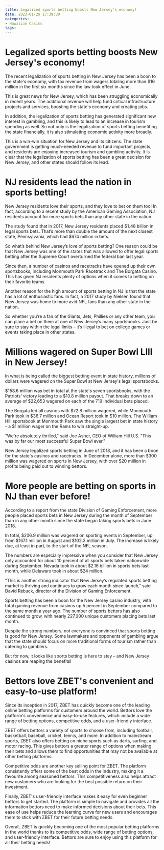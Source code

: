 ```yaml
---
title: Legalized sports betting boosts New Jersey's economy!
date: 2023-01-29 17:39:00
categories:
- Hawaiian Casino
tags:
---
```



#  Legalized sports betting boosts New Jersey's economy!

The recent legalization of sports betting in New Jersey has been a boon to the state's economy, with tax revenue from wagers totaling more than $16 million in the first six months since the law took effect in June.

This is great news for New Jersey, which has been struggling economically in recent years. The additional revenue will help fund critical infrastructure projects and services, boosting the state's economy and creating jobs.

In addition, the legalization of sports betting has generated significant new interest in gambling, and this is likely to lead to an increase in tourism spending as well. So not only is the legalization of sports betting benefiting the state financially, it is also stimulating economic activity more broadly.

This is a win-win situation for New Jersey and its citizens. The state government is getting much-needed revenue to fund important projects, and residents are enjoying increased tourism and gambling activity. It is clear that the legalization of sports betting has been a great decision for New Jersey, and other states should follow its lead.

#  NJ residents lead the nation in sports betting!

New Jersey residents love their sports, and they love to bet on them too! In fact, according to a recent study by the American Gaming Association, NJ residents account for more sports bets than any other state in the nation.

The study found that in 2017, New Jersey residents placed $1.48 billion in legal sports bets. That’s more than double the amount of the next closest state, Pennsylvania, which had $674 million in bets.

So what’s behind New Jersey’s love of sports betting? One reason could be that New Jersey was one of the states that was allowed to offer legal sports betting after the Supreme Court overturned the federal ban last year.

Since then, a number of casinos and racetracks have opened up their own sportsbooks, including Monmouth Park Racetrack and The Borgata Casino. This has given NJ residents plenty of options when it comes to betting on their favorite teams.

Another reason for the high amount of sports betting in NJ is that the state has a lot of enthusiastic fans. In fact, a 2017 study by Nielsen found that New Jersey was home to more avid NFL fans than any other state in the nation.

So whether you’re a fan of the Giants, Jets, Phillies or any other team, you can place a bet on them at one of New Jersey’s many sportsbooks. Just be sure to stay within the legal limits – it’s illegal to bet on college games or events taking place in other states.

#  Millions wagered on Super Bowl LIII in New Jersey!

In what is being called the biggest betting event in state history, millions of dollars were wagered on the Super Bowl at New Jersey's legal sportsbooks.

$158.6 million was bet in total at the state's seven sportsbooks, with the Patriots' victory leading to a $10.8 million payout. That breaks down to an average of $22,653 wagered on each of the 719 individual bets placed.

The Borgata led all casinos with $72.8 million wagered, while Monmouth Park took in $36.7 million and Ocean Resort took in $10 million. The William Hill sportsbook at Monmouth Park saw the single largest bet in state history - a $1 million wager on the Rams to win straight-up.

"We're absolutely thrilled," said Joe Asher, CEO of William Hill U.S. "This was by far our most successful Super Bowl ever."

New Jersey legalized sports betting in June of 2018, and it has been a boon for the state's casinos and racetracks. In December alone, more than $300 million was wagered on sports in New Jersey, with over $20 million in profits being paid out to winning bettors.

#  More people are betting on sports in NJ than ever before!

According to a report from the state Division of Gaming Enforcement, more people placed sports bets in New Jersey during the month of September than in any other month since the state began taking sports bets in June 2018.

In total, $206.9 million was wagered on sporting events in September, up from $167.1 million in August and $102.3 million in July. The increase is likely due, at least in part, to the start of the NFL season.

The numbers are especially impressive when you consider that New Jersey only accounted for about 10 percent of all sports bets taken nationwide during September. Nevada took in about $2.16 billion in sports bets last month, while Delaware took in about $24 million.

“This is another strong indicator that New Jersey’s regulated sports betting market is thriving and continues to grow each month since launch,” said David Rebuck, director of the Division of Gaming Enforcement.

Sports betting has been a boon for the New Jersey casino industry, with total gaming revenue from casinos up 5 percent in September compared to the same month a year ago. The number of sports bettors has also continued to grow, with nearly 227,000 unique customers placing bets last month.

Despite the strong numbers, not everyone is convinced that sports betting is good for New Jersey. Some lawmakers and opponents of gambling argue that the state should focus on more traditional forms of tourism rather than catering to gamblers.

But for now, it looks like sports betting is here to stay – and New Jersey casinos are reaping the benefits!

#  Bettors love ZBET's convenient and easy-to-use platform!

Since its inception in 2017, ZBET has quickly become one of the leading online betting platforms for customers around the world. Bettors love the platform's convenience and easy-to-use features, which include a wide range of betting options, competitive odds, and a user-friendly interface.

ZBET offers bettors a variety of sports to choose from, including football, basketball, baseball, cricket, tennis, and more. In addition to mainstream sports, ZBET also offers betting on niche sports such as darts, surfing, and motor racing. This gives bettors a greater range of options when making their bets and allows them to find opportunities that may not be available at other betting platforms.

Competitive odds are another key selling point for ZBET. The platform consistently offers some of the best odds in the industry, making it a favourite among seasoned bettors. This competitiveness also helps attract new customers who are looking for the best possible return on their investment.

Finally, ZBET's user-friendly interface makes it easy for even beginner bettors to get started. The platform is simple to navigate and provides all the information bettors need to make informed decisions about their bets. This ease of use helps reduce the learning curve for new users and encourages them to stick with ZBET for their future betting needs.

Overall, ZBET is quickly becoming one of the most popular betting platforms in the world thanks to its competitive odds, wide range of betting options, and user-friendly interface. Bettors are sure to enjoy using this platform for all their betting needs!